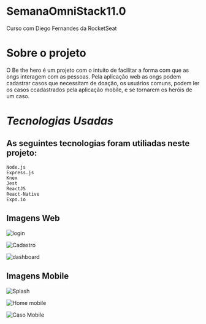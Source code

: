 # SemanaOmniStack11.0
Curso com Diego Fernandes da RocketSeat

# Sobre o projeto

O Be the hero é um projeto com o intuito de facilitar a forma com que as ongs interagem com as pessoas. Pela aplicação web as ongs podem cadastrar casos que necessitam de doação, os usuários comuns, podem ler os casos ccadastrados pela aplicação mobile, e se tornarem os heróis de um caso.


# *Tecnologias Usadas*

## As seguintes tecnologias foram utiliadas neste projeto:

    Node.js
    Express.js
    Knex
    Jest
    ReactJS
    React-Native
    Expo.io
    
    
## Imagens Web
 ![login](https://user-images.githubusercontent.com/53453696/87104360-07996900-c22e-11ea-90f5-1895b0410e3f.png)
 
 ![Cadastro](https://user-images.githubusercontent.com/53453696/87107827-2a7c4b00-c237-11ea-85d9-4158269489c5.png)
 
 ![dashboard](https://user-images.githubusercontent.com/53453696/87108088-d0c85080-c237-11ea-90d4-c80f734c7c91.png)

## Imagens Mobile
![Splash](https://user-images.githubusercontent.com/53453696/87107075-3830d100-c235-11ea-897f-5bb7e4c7633e.jpg)

![Home mobile](https://user-images.githubusercontent.com/53453696/87106611-37e40600-c234-11ea-8ba4-ae6e63007c52.jpg)

![Caso Mobile](https://user-images.githubusercontent.com/53453696/87106606-374b6f80-c234-11ea-97cf-7818b0f63938.jpg)




